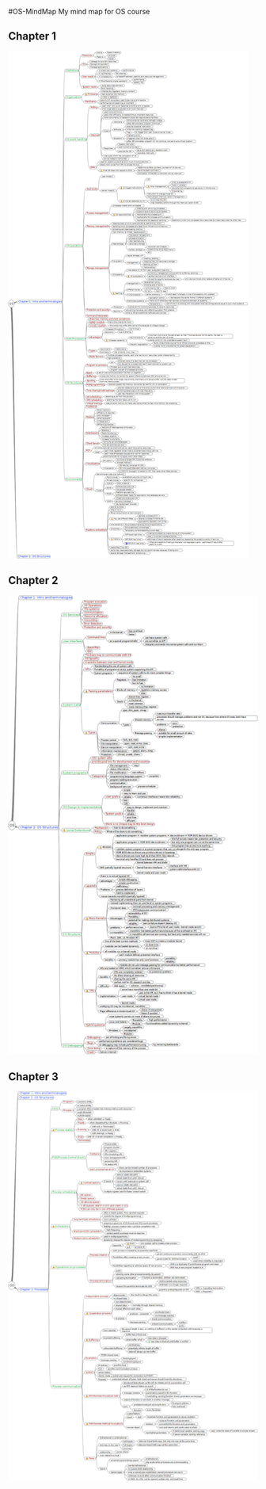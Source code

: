 #OS-MindMap
My mind map for OS course

## Chapter 1
![Chapter 1](./Chapter1.png)

## Chapter 2
![Chapter 2](./Chapter2.png)

## Chapter 3
![Chapter 3](./Chapter3.png)

